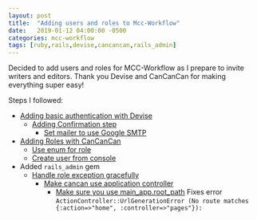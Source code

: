 ```yaml
---
layout: post
title:  "Adding users and roles to Mcc-Workflow"
date:   2019-01-12 04:00:00 -0500
categories: mcc-workflow
tags: [ruby,rails,devise,cancancan,rails_admin]
---
```

Decided to add users and roles for MCC-Workflow as I prepare to invite writers and editors. Thank you Devise and CanCanCan for making everything super easy!

<!-- more -->

Steps I followed:
- [Adding basic authentication with Devise](https://guides.railsgirls.com/devise)
  - [Adding Confirmation step](https://github.com/plataformatec/devise/wiki/How-To:-Add-:confirmable-to-Users)
    - [Set mailer to use Google SMTP](https://stackoverflow.com/questions/36996090/rails-devise-not-sending-an-email-confirmation-in-development)
- [Adding Roles with CanCanCan](https://codepany.com/blog/rails-5-user-accounts-with-3-types-of-roles-devise-rails_admin-cancancan/)
  - [Use enum for role](https://naturaily.com/blog/ruby-on-rails-enum)
  - [Create user from console](https://stackoverflow.com/a/4316995)
- Added `rails_admin` gem
  - [Handle role exception gracefully](https://github.com/brunopgalvao/CanCan1Ruby2Devise3Rails4)
    - [Make cancan use application controller](https://stackoverflow.com/a/40415516) 
      - [Make sure you use main_app.root_path](https://stackoverflow.com/a/23254562) Fixes error `ActionController::UrlGenerationError (No route matches {:action=>"home", :controller=>"pages"}):`